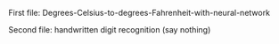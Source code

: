 First file: Degrees-Celsius-to-degrees-Fahrenheit-with-neural-network

Second file: handwritten digit recognition (say nothing)
